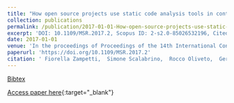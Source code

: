 ```yaml
---
title: "How open source projects use static code analysis tools in continuous integration pipelines"
collection: publications
permalink: /publication/2017-01-01-How-open-source-projects-use-static-code-analysis-tools-in-continuous-integration-pipelines
excerpt: 'DOI: 10.1109/MSR.2017.2, Scopus ID: 2-s2.0-85026532196, Cited by: 22'
date: 2017-01-01
venue: 'In the proceedings of Proceedings of the 14th International Conference on Mining Software Repositories, MSR 2017, Buenos Aires, Argentina, May 20-28, 2017'
paperurl: 'https://doi.org/10.1109/MSR.2017.2'
citation: ' Fiorella Zampetti,  Simone Scalabrino,  Rocco Oliveto,  Gerardo Canfora,  Massimiliano Di, &quot;How open source projects use static code analysis tools in continuous integration pipelines.&quot; In the proceedings of Proceedings of the 14th International Conference on Mining Software Repositories, MSR 2017, Buenos Aires, Argentina, May 20-28, 2017, 2017.'
---
```

[Bibtex](https://dblp.org/rec/bib/conf/msr/ZampettiSOCP17)

[Access paper here](https://doi.org/10.1109/MSR.2017.2){:target="_blank"}
